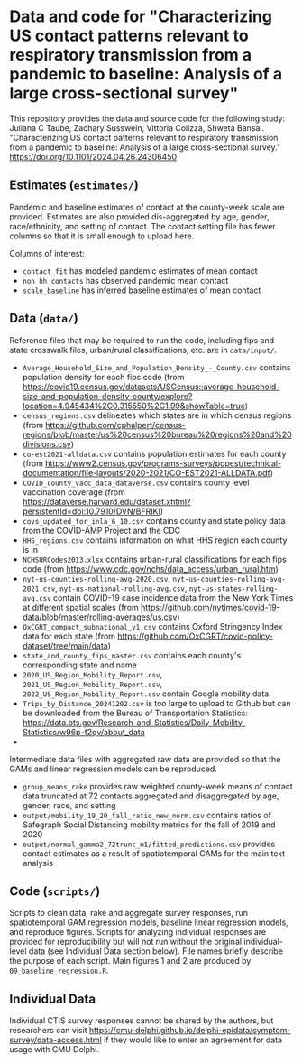 # Data and code for "Characterizing US contact patterns relevant to respiratory transmission from a pandemic to baseline: Analysis of a large cross-sectional survey"

This repository provides the data and source code for the following study: Juliana C Taube, Zachary Susswein, Vittoria Colizza, Shweta Bansal. "Characterizing US contact patterns relevant to respiratory transmission from a pandemic to baseline: Analysis of a large cross-sectional survey." https://doi.org/10.1101/2024.04.26.24306450

## Estimates (`estimates/`)
Pandemic and baseline estimates of contact at the county-week scale are provided. Estimates are also provided dis-aggregated by age, gender, race/ethnicity, and setting of contact. The contact setting file has fewer columns so that it is small enough to upload here.

Columns of interest:
- `contact_fit` has modeled pandemic estimates of mean contact
- `non_hh_contacts` has observed pandemic mean contact
- `scale_baseline` has inferred baseline estimates of mean contact 

## Data (`data/`)
Reference files that may be required to run the code, including fips and state crosswalk files, urban/rural classifications, etc. are in `data/input/`.
* `Average_Household_Size_and_Population_Density_-_County.csv` contains population density for each fips code (from https://covid19.census.gov/datasets/USCensus::average-household-size-and-population-density-county/explore?location=4.945434%2C0.315550%2C1.99&showTable=true)
* `census_regions.csv` delineates which states are in which census regions (from https://github.com/cphalpert/census-regions/blob/master/us%20census%20bureau%20regions%20and%20divisions.csv)
* `co-est2021-alldata.csv` contains population estimates for each county (from https://www2.census.gov/programs-surveys/popest/technical-documentation/file-layouts/2020-2021/CO-EST2021-ALLDATA.pdf)
* `COVID_county_vacc_data_dataverse.csv` contains county level vaccination coverage (from https://dataverse.harvard.edu/dataset.xhtml?persistentId=doi:10.7910/DVN/BFRIKI)
* `covs_updated_for_inla_6_10.csv` contains county and state policy data from the COVID-AMP Project and the CDC
* `HHS_regions.csv` contains information on what HHS region each county is in 
* `NCHSURCodes2013.xlsx` contains urban-rural classifications for each fips code (from https://www.cdc.gov/nchs/data_access/urban_rural.htm)
* `nyt-us-counties-rolling-avg-2020.csv`, `nyt-us-counties-rolling-avg-2021.csv`,  `nyt-us-national-rolling-avg.csv`, `nyt-us-states-rolling-avg.csv` contain COVID-19 case incidence data from the New York Times at different spatial scales (from https://github.com/nytimes/covid-19-data/blob/master/rolling-averages/us.csv)
* `OxCGRT_compact_subnational_v1.csv` contains Oxford Stringency Index data for each state (from https://github.com/OxCGRT/covid-policy-dataset/tree/main/data)
* `state_and_county_fips_master.csv` contains each county's corresponding state and name
* `2020_US_Region_Mobility_Report.csv`, `2021_US_Region_Mobility_Report.csv`, `2022_US_Region_Mobility_Report.csv` contain Google mobility data
* `Trips_by_Distance_20241202.csv` is too large to upload to Github but can be downloaded from the Bureau of Transportation Statistics: https://data.bts.gov/Research-and-Statistics/Daily-Mobility-Statistics/w96p-f2qv/about_data
* 

Intermediate data files with aggregated raw data are provided so that the GAMs and linear regression models can be reproduced.
* `group_means_rake` provides raw weighted county-week means of contact data truncated at 72 contacts aggregated and disaggregated by age, gender, race, and setting
* `output/mobility_19_20_fall_ratio_new_norm.csv` contains ratios of Safegraph Social Distancing mobility metrics for the fall of 2019 and 2020
* `output/normal_gamma2_72trunc_m1/fitted_predictions.csv` provides contact estimates as a result of spatiotemporal GAMs for the main text analysis

## Code (`scripts/`)
Scripts to clean data, rake and aggregate survey responses, run spatiotemporal GAM regression models, baseline linear regression models, and reproduce figures. Scripts for analyzing individual responses are provided for reproducibility but will not run without the original individual-level data (see Individual Data section below). File names briefly describe the purpose of each script. Main figures 1 and 2 are produced by `09_baseline_regression.R`. 

## Individual Data
Individual CTIS survey responses cannot be shared by the authors, but researchers can visit https://cmu-delphi.github.io/delphi-epidata/symptom-survey/data-access.html if they would like to enter an agreement for data usage with CMU Delphi.  
